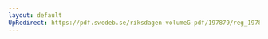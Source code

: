 ```yaml
---
layout: default
UpRedirect: https://pdf.swedeb.se/riksdagen-volumeG-pdf/197879/reg_197879__reg_03/reg_197879__reg_03_0109.pdf
---
```

